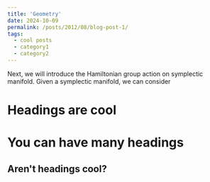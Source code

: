 ```yaml
---
title: 'Geometry'
date: 2024-10-09
permalink: /posts/2012/08/blog-post-1/
tags:
  - cool posts
  - category1
  - category2
---
```


Next, we will introduce the Hamiltonian group action on symplectic manifold. Given a symplectic manifold, we can consider 

Headings are cool
======

You can have many headings
======

Aren't headings cool?
------
